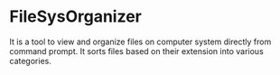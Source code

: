 # FileSysOrganizer
It is a tool to view and organize files on computer system directly from command prompt. It sorts files based on their extension into various categories.
